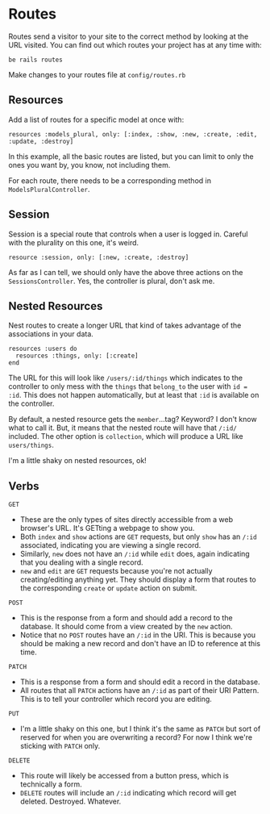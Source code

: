 # Routes

Routes send a visitor to your site to the correct method by looking at the URL visited. You can find out which routes your project has at any time with:

```
be rails routes
```

Make changes to your routes file at `config/routes.rb`

## Resources

Add a list of routes for a specific model at once with:

`resources :models_plural, only: [:index, :show, :new, :create, :edit, :update, :destroy]`

In this example, all the basic routes are listed, but you can limit to only the ones you want by, you know, not including them.

For each route, there needs to be a corresponding method in `ModelsPluralController`.

## Session

Session is a special route that controls when a user is logged in. Careful with the plurality on this one, it's weird.

```
resource :session, only: [:new, :create, :destroy]
```

As far as I can tell, we should only have the above three actions on the `SessionsController`. Yes, the controller is plural, don't ask me.

## Nested Resources

Nest routes to create a longer URL that kind of takes advantage of the associations in your data.

```
resources :users do
  resources :things, only: [:create]
end
```

The URL for this will look like `/users/:id/things` which indicates to the controller to only mess with the `things` that `belong_to` the user with `id = :id`. This does not happen automatically, but at least that `:id` is available on the controller.

By default, a nested resource gets the `member`...tag? Keyword? I don't know what to call it. But, it means that the nested route will have that `/:id/` included. The other option is `collection`, which will produce a URL like `users/things`.

I'm a little shaky on nested resources, ok!

## Verbs

`GET`
* These are the only types of sites directly accessible from a web browser's URL. It's GETting a webpage to show you.
* Both `index` and `show` actions are `GET` requests, but only `show` has an `/:id` associated, indicating you are viewing a single record.
* Similarly, `new` does not have an `/:id` while `edit` does, again indicating that you dealing with a single record.
* `new` and `edit` are `GET` requests because you're not actually creating/editing anything yet. They should display a form that routes to the corresponding `create` or `update` action on submit.

`POST`
* This is the response from a form and should add a record to the database. It should come from a view created by the `new` action.
* Notice that no `POST` routes have an `/:id` in the URI. This is because you should be making a new record and don't have an ID to reference at this time.

`PATCH`
* This is a response from a form and should edit a record in the database.
* All routes that all `PATCH` actions have an `/:id` as part of their URI Pattern. This is to tell your controller which record you are editing.

`PUT`
* I'm a little shaky on this one, but I think it's the same as `PATCH` but sort of reserved for when you are overwriting a record? For now I think we're sticking with `PATCH` only.

`DELETE`
* This route will likely be accessed from a button press, which is technically a form.
* `DELETE` routes will include an `/:id` indicating which record will get deleted. Destroyed. Whatever.
